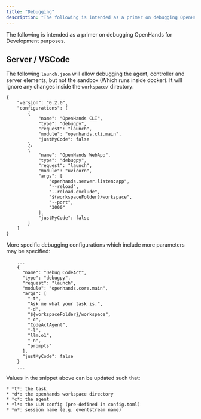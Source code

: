 ```yaml
---
title: "Debugging"
description: "The following is intended as a primer on debugging OpenHands for Development purposes."
---
```


The following is intended as a primer on debugging OpenHands for Development purposes.

## Server / VSCode

The following `launch.json` will allow debugging the agent, controller and server elements, but not the sandbox (Which runs inside docker). It will ignore any changes inside the `workspace/` directory:

```
{
    "version": "0.2.0",
    "configurations": [
        {
            "name": "OpenHands CLI",
            "type": "debugpy",
            "request": "launch",
            "module": "openhands.cli.main",
            "justMyCode": false
        },
        {
            "name": "OpenHands WebApp",
            "type": "debugpy",
            "request": "launch",
            "module": "uvicorn",
            "args": [
                "openhands.server.listen:app",
                "--reload",
                "--reload-exclude",
                "${workspaceFolder}/workspace",
                "--port",
                "3000"
            ],
            "justMyCode": false
        }
    ]
}
```

More specific debugging configurations which include more parameters may be specified:

```
    ...
    {
      "name": "Debug CodeAct",
      "type": "debugpy",
      "request": "launch",
      "module": "openhands.core.main",
      "args": [
        "-t",
        "Ask me what your task is.",
        "-d",
        "${workspaceFolder}/workspace",
        "-c",
        "CodeActAgent",
        "-l",
        "llm.o1",
        "-n",
        "prompts"
      ],
      "justMyCode": false
    }
    ...
```

Values in the snippet above can be updated such that:

    * *t*: the task
    * *d*: the openhands workspace directory
    * *c*: the agent
    * *l*: the LLM config (pre-defined in config.toml)
    * *n*: session name (e.g. eventstream name)
